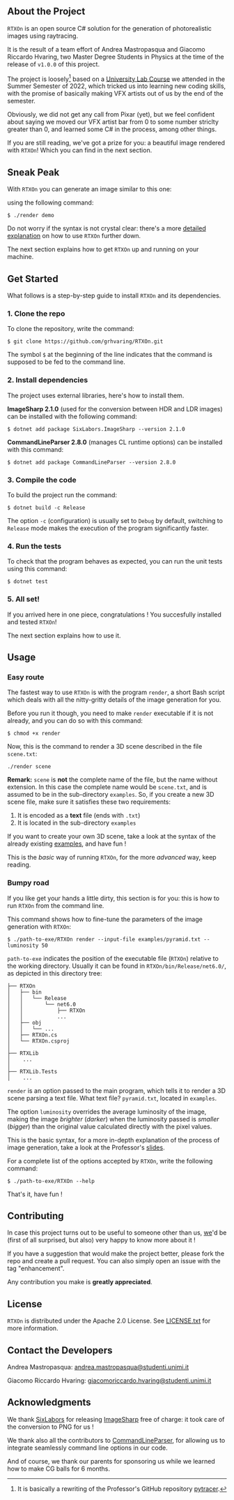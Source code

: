## About the Project

`RTXOn` is an open source C# solution for the generation of photorealistic images using raytracing.

It is the result of a team effort of Andrea Mastropasqua and Giacomo Riccardo Hvaring, two Master Degree Students in Physics at the time of the release of `v1.0.0` of this project.

The project is loosely[^1] based on a [University Lab Course][raytracing_course] we attended in the Summer Semester of 2022, which tricked us into learning new coding skills, with the promise of basically making VFX artists out of us by the end of the semester.

Obviously, we did not get any call from Pixar (yet), but we feel confident about saying we moved our VFX artist bar from 0 to some number striclty greater than 0, and learned some C# in the process, among other things.

If you are still reading, we've got a prize for you: a beautiful image rendered with `RTXOn`! Which you can find in the next section.

[^1]: It is basically a rewriting of the Professor's GitHub repository [pytracer].

<h2 id="sneak-peak">Sneak Peak</h2>

With `RTXOn` you can generate an image similar to this one:

<!-- ![demo](https://github.com/grhvaring/RTXOn/tree/document/images/demo.png?raw=true)-->

using the following command:

```
$ ./render demo
```

Do not worry if the syntax is not crystal clear: there's a more [detailed explanation](#usage) on how to use `RTXOn` further down.

The next section explains how to get `RTXOn` up and running on your machine.

## Get Started

What follows is a step-by-step guide to install `RTXOn` and its dependencies.

### 1. Clone the repo

To clone the repository, write the command:

```
$ git clone https://github.com/grhvaring/RTXOn.git
```

The symbol `$` at the beginning of the line indicates that the command is supposed to be fed to the command line.

### 2. Install dependencies

The project uses external libraries, here's how to install them.

**ImageSharp 2.1.0** (used for the conversion between HDR and LDR images) can be installed with the following command:

```
$ dotnet add package SixLabors.ImageSharp --version 2.1.0
```

**CommandLineParser 2.8.0** (manages CL runtime options) can be installed with this command:


```
$ dotnet add package CommandLineParser --version 2.8.0
```

### 3. Compile the code

To build the project run the command:

```
$ dotnet build -c Release
```

The option `-c` (configuration) is usually set to `Debug` by default, switching to `Release` mode makes the execution of the program significantly faster.

### 4. Run the tests

To check that the program behaves as expected, you can run the unit tests using this command:

```
$ dotnet test
```

### 5. All set!

If you arrived here in one piece, congratulations ! You succesfully installed and tested `RTXOn`!

The next section explains how to use it.


<h2 id="usage">Usage</h2>

### Easy route

The fastest way to use `RTXOn` is with the program `render`, a short Bash script which deals with all the nitty-gritty details of the image generation for you.

Before you run it though, you need to make `render` executable if it is not already, and you can do so with this command:

```
$ chmod +x render
```


Now, this is the command to render a 3D scene described in the file `scene.txt`:

```
./render scene
```

**Remark:** `scene` is **not** the complete name of the file, but the name without extension. In this case the complete name would be `scene.txt`, and is assumed to be in the sub-directory `examples`. So, if you create a new 3D scene file, make sure it satisfies these two requirements:

1. It is encoded as a **text** file (ends with `.txt`)
2. It is located in the sub-directory `examples`

If you want to create your own 3D scene, take a look at the syntax of the already existing [examples], and have fun !

This is the *basic* way of running `RTXOn`, for the more *advanced* way, keep reading.

### Bumpy road

If you like get your hands a little dirty, this section is for you: this is how to run `RTXOn` from the command line.

This command shows how to fine-tune the parameters of the image generation with `RTXOn`:


```
$ ./path-to-exe/RTXOn render --input-file examples/pyramid.txt --luminosity 50
```

`path-to-exe` indicates the position of the executable file (`RTXOn`) relative to the working directory. Usually it can be found in `RTXOn/bin/Release/net6.0/`, as depicted in this directory tree:

```
├── RTXOn
│   ├── bin
│   │   └── Release
│   │       └── net6.0
│   │           ├── RTXOn
│   │           ...
│   ├── obj
│   │   └── ...
│   ├── RTXOn.cs
│   └── RTXOn.csproj
│   
├── RTXLib
│    ...
│       
├── RTXLib.Tests
│    ...
```

`render` is an option passed to the main program, which tells it to render a 3D scene parsing a text file. What text file? `pyramid.txt`, located in `examples`.

The option `luminosity` overrides the average luminosity of the image, making the image *brighter* (*darker*) when the luminosity passed is *smaller* (*bigger*) than the original value calculated directly with the pixel values.

This is the basic syntax, for a more in-depth explanation of the process of image generation, take a look at the Professor's [slides].

For a complete list of the options accepted by `RTXOn`, write the following command:

```
$ ./path-to-exe/RTXOn --help
```

That's it, have fun !

## Contributing

In case this project turns out to be useful to someone other than us, [we](#contact)'d be (first of all surprised, but also) very happy to know more about it !

If you have a suggestion that would make the project better, please fork the repo and create a pull request. You can also simply open an issue with the tag "enhancement".

Any contribution you make is **greatly appreciated**.

## License

`RTXOn` is distributed under the Apache 2.0 License. See [LICENSE.txt][license] for more information.

<h2 id="contact">Contact the Developers</h2>

Andrea Mastropasqua: [andrea.mastropasqua@studenti.unimi.it](mailto:andrea.mastropasqua@studenti.unimi.it)

Giacomo Riccardo Hvaring: [giacomoriccardo.hvaring@studenti.unimi.it](mailto:giacomoriccardo.hvaring@studenti.unimi.it)

## Acknowledgments

We thank [SixLabors] for releasing [ImageSharp] free of charge: it took care of the conversion to PNG for us !

We thank also all the contributors to [CommandLineParser], for allowing us to integrate seamlessly command line options in our code.

And of course, we thank our parents for sponsoring us while we learned how to make CG balls for 6 months.

[license]: https://github.com/grhvaring/RTXOn/tree/master/LICENSE.txt
[project-link]: https://github.com/grhvaring/RTXOn
[raytracing_course]: https://ziotom78.github.io/raytracing_course
[pytracer]: https://github.com/ziotom78/pytracer
[examples]: https://github.com/grhvaring/RTXOn/tree/master/examples
[slides]: https://ziotom78.github.io/raytracing_course
[sixlabors]: https://sixlabors.com
[imagesharp]: https://sixlabors.com/products/imagesharp/
[commandlineparser]: https://github.com/commandlineparser